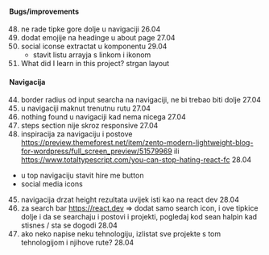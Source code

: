 #### Bugs/improvements
48. ne rade tipke gore dolje u navigaciji 26.04
51. dodat emojije na headinge u about page 27.04
55. social iconse extractat u komponentu 29.04
    - stavit listu arrayja s linkom i ikonom
1. What did I learn in this project? strgan layout


#### Navigacija

44. border radius od input searcha na navigaciji, ne bi trebao biti dolje 27.04
45. u navigaciji maknut trenutnu rutu 27.04
46. nothing found u navigaciji kad nema nicega 27.04
47. steps section nije skroz responsive 27.04
48. inspiracija za navigaciju i postove https://preview.themeforest.net/item/zento-modern-lightweight-blog-for-wordpress/full_screen_preview/51579969 ili https://www.totaltypescript.com/you-can-stop-hating-react-fc 28.04

- u top navigaciju stavit hire me button
- social media icons

45. navigacija drzat height rezultata uvijek isti kao na react dev 28.04
46. za search bar https://react.dev => dodat samo search icon, i ove tipkice dolje i da se searchaju i postovi i projekti, pogledaj kod sean halpin kad stisnes / sta se dogodi 28.04
47. ako neko napise neku tehnologiju, izlistat sve projekte s tom tehnologijom i njihove rute? 28.04
